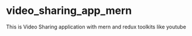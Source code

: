 # video_sharing_app_mern
This is Video Sharing application with mern and redux toolkits like youtube
